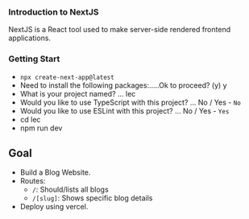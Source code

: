 ### Introduction to NextJS

NextJS is a React tool used to make server-side rendered frontend applications.

### Getting Start

- `npx create-next-app@latest`
- Need to install the following packages:.....Ok to proceed? (y) y
- What is your project named? … lec
- Would you like to use TypeScript with this project? … No / Yes - `No`
- Would you like to use ESLint with this project? … No / Yes - `Yes`
- cd lec
- npm run dev

## Goal

- Build a Blog Website.
- Routes:
  - `/`: Should/lists all blogs
  - `/[slug]`: Shows specific blog details
- Deploy using vercel.
